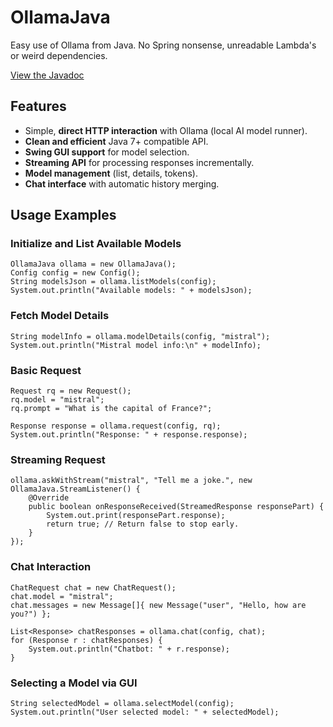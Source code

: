 # OllamaJava
Easy use of Ollama from Java. No Spring nonsense, unreadable Lambda's or weird dependencies.

[View the Javadoc](https://walter-stroebel.github.io/OllamaJava)

## **Features**
- Simple, **direct HTTP interaction** with Ollama (local AI model runner).
- **Clean and efficient** Java 7+ compatible API.
- **Swing GUI support** for model selection.
- **Streaming API** for processing responses incrementally.
- **Model management** (list, details, tokens).
- **Chat interface** with automatic history merging.


## Usage Examples
### Initialize and List Available Models
```
OllamaJava ollama = new OllamaJava();
Config config = new Config();
String modelsJson = ollama.listModels(config);
System.out.println("Available models: " + modelsJson);
```

### Fetch Model Details
```
String modelInfo = ollama.modelDetails(config, "mistral");
System.out.println("Mistral model info:\n" + modelInfo);
```
### Basic Request
```
Request rq = new Request();
rq.model = "mistral";
rq.prompt = "What is the capital of France?";

Response response = ollama.request(config, rq);
System.out.println("Response: " + response.response);
```
### Streaming Request
```
ollama.askWithStream("mistral", "Tell me a joke.", new OllamaJava.StreamListener() {
    @Override
    public boolean onResponseReceived(StreamedResponse responsePart) {
        System.out.print(responsePart.response);
        return true; // Return false to stop early.
    }
});
```
### Chat Interaction
```
ChatRequest chat = new ChatRequest();
chat.model = "mistral";
chat.messages = new Message[]{ new Message("user", "Hello, how are you?") };

List<Response> chatResponses = ollama.chat(config, chat);
for (Response r : chatResponses) {
    System.out.println("Chatbot: " + r.response);
}
```
### Selecting a Model via GUI
```
String selectedModel = ollama.selectModel(config);
System.out.println("User selected model: " + selectedModel);
```

